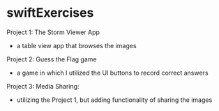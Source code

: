 # swiftExercises

Project 1: The Storm Viewer App
- a table view app that browses the images

Project 2: Guess the Flag game
- a game in which I utilized the UI buttons to record correct answers

Project 3: Media Sharing:
- utilizing the Project 1, but adding functionality of sharing the images
